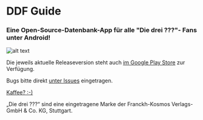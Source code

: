 # DDF Guide 
### Eine Open-Source-Datenbank-App für alle "Die drei ???"- Fans unter Android! 
![alt text](https://github.com/selmaohneh/DdfGuide/blob/master/DdfGuide.Android/Resources/drawable/ic_launcher.png)

Die jeweils aktuelle Releaseversion steht auch [im Google Play Store](https://play.google.com/store/apps/details?id=celloapps.ddfguide) zur Verfügung. 

Bugs bitte direkt [unter Issues](https://github.com/selmaohneh/DdfGuide/issues) eingetragen.

[Kaffee? :-)](https://www.buymeacoffee.com/SaMAsU1N6)

„Die drei ???“ sind eine eingetragene Marke der Franckh-Kosmos Verlags-GmbH & Co. KG, Stuttgart.
